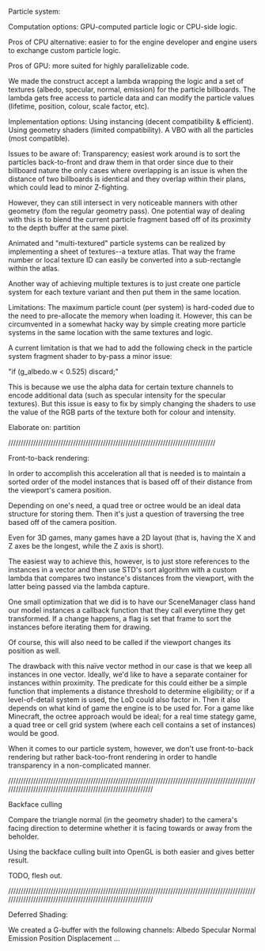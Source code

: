 Particle system:

Computation options: GPU-computed particle logic or CPU-side logic.

Pros of CPU alternative: easier to for the engine developer and engine users to exchange custom particle logic.

Pros of GPU: more suited for highly parallelizable code.

We made the construct accept a lambda wrapping the logic and a set of textures (albedo, specular, normal, emission) for the particle billboards. The lambda gets free access to particle data and can modify the particle values (lifetime, position, colour, scale factor, etc).

Implementation options:
   Using instancing (decent compatibility & efficient).
   Using geometry shaders (limited compatibility).
   A VBO with all the particles (most compatible).

Issues to be aware of:
  Transparency; easiest work around is to sort the particles back-to-front and draw them in that order since due to their billboard nature the only cases where overlapping is an issue is when the distance of two billboards is identical and they overlap within their plans, which could lead to minor Z-fighting.

  However, they can still intersect in very noticeable manners with other geometry (fom the regular geometry pass). One potential way of dealing with this is to blend the current particle fragment based off of its proximity to the depth buffer at the same pixel.

  Animated and "multi-textured" particle systems can be realized by implementing a sheet of textures--a texture atlas. That way the frame number or local texture ID can easily be converted into a sub-rectangle within the atlas.

  Another way of achieving multiple textures is to just create one particle system for each texture variant and then put them in the same location.

Limitations:
  The maximum particle count (per system) is hard-coded due to the need to pre-allocate the memory when loading it. However, this can be circumvented in a somewhat hacky way by simple creating more particle systems in the same location with the same textures and logic.

  A current limitation is that we had to add the following check in the particle system fragment shader to by-pass a minor issue:

  "if (g_albedo.w < 0.525) discard;"

  This is because we use the alpha data for certain texture channels to encode additional data (such as specular intensity for the specular textures). But this issue is easy to fix by simply changing the shaders to use the value of the RGB parts of the texture both for colour and intensity.

Elaborate on: partition


///////////////////////////////////////////////////////////////////////////////////

Front-to-back rendering:

In order to accomplish this acceleration all that is needed is to maintain a sorted order of the model instances that is based off of their distance from the viewport's camera position.

Depending on one's need, a quad tree or octree would be an ideal data structure for storing them. Then it's just a question of traversing the tree based off of the camera position.

Even for 3D games, many games have a 2D layout  (that is, having the X and Z axes be the longest, while the Z axis is short).

The easiest way to achieve this, however, is to just store references to the instances in a vector and then use STD's sort algorithm with a custom lambda that compares two instance's distances from the viewport, with the latter being passed via the lambda capture.

One small optimization that we did is to have our SceneManager class hand our model instances a callback function that they call everytime they get transformed. If a change happens, a flag is set that frame to sort the instances before iterating them for drawing.

Of course, this will also need to be called if the viewport changes its position as well.

The drawback with this naïve vector method in our case is that we keep all instances in one vector. Ideally, we'd like to have a separate container for instances within proximity.
The predicate for this could either be a simple function that implements a distance threshold to determine eligibility; or if a level-of-detail system is used, the LoD could also factor in.
Then it also depends on what kind of game the engine is to be used for. For a game like Minecraft, the octree approach would be ideal; for a real time stategy game, a quad tree or cell grid system (where each cell contains a set of instances) would be good.

When it comes to our particle system, however, we don't use front-to-back rendering but rather back-too-front rendering in order to handle transparency in a non-complicated manner.

/////////////////////////////////////////////////////////////////////////////////////////////////////////////////////////////////////////////////////////////

Backface culling

Compare the triangle normal (in the geometry shader) to the camera's facing direction to determine whether it is facing towards or away from the beholder.

Using the backface culling built into OpenGL is both easier and gives better result.

TODO, flesh out.

/////////////////////////////////////////////////////////////////////////////////////////////////////////////////////////////////////////////////////////////

Deferred Shading:

We created a G-buffer with the following channels:
Albedo
Specular
Normal
Emission
Position
Displacement
...
